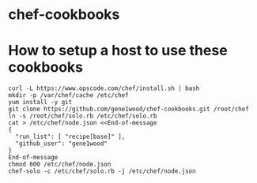 chef-cookbooks
==============

# How to setup a host to use these cookbooks

```
curl -L https://www.opscode.com/chef/install.sh | bash
mkdir -p /var/chef/cache /etc/chef
yum install -y git
git clone https://github.com/gene1wood/chef-cookbooks.git /root/chef
ln -s /root/chef/solo.rb /etc/chef/solo.rb
cat > /etc/chef/node.json <<End-of-message
{
  "run_list": [ "recipe[base]" ],
  "github_user": "gene1wood"
}
End-of-message
chmod 600 /etc/chef/node.json
chef-solo -c /etc/chef/solo.rb -j /etc/chef/node.json
```
